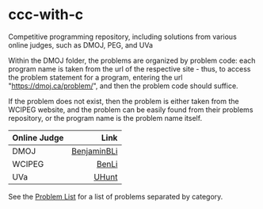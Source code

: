 # ccc-with-c
Competitive programming repository, including solutions from various online judges, such as DMOJ, PEG, and UVa

Within the DMOJ folder, the problems are organized by problem code: each program name is taken from the url of the respective site - thus, to access the problem statement for a program, entering the url "https://dmoj.ca/problem/", and then the problem code should suffice.

If the problem does not exist, then the problem is either taken from the WCIPEG website, and the problem can be easily found from their problems repository, or the program name is the problem name itself.

|Online Judge   |Link                              |
|---------------|---------------------------------:|
|DMOJ           |[BenjaminBLi](https://dmoj.ca/user/BenjaminBLi)|
|WCIPEG         |[BenLi](http://wcipeg.com/user/BenLi)|
|UVa            |[UHunt](http://uhunt.felix-halim.net/id/778334)|

See the [Problem List](https://github.com/BenjaminBLi/ccc-with-c/blob/master/Problem%20List.md) for a list of problems separated by category.
